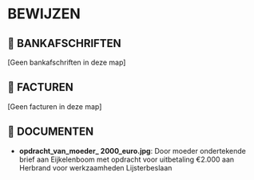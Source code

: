 # BEWIJZEN

## 🏦 BANKAFSCHRIFTEN
[Geen bankafschriften in deze map]

## 🧾 FACTUREN
[Geen facturen in deze map]

## 📄 DOCUMENTEN
- **opdracht_van_moeder_ 2000_euro.jpg**: Door moeder ondertekende brief aan Eijkelenboom met opdracht voor uitbetaling €2.000 aan Herbrand voor werkzaamheden Lijsterbeslaan 